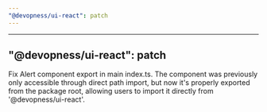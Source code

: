 ```yaml
---
"@devopness/ui-react": patch
---
```


---

## "@devopness/ui-react": patch

Fix Alert component export in main index.ts. The component was previously only accessible through direct path import, but now it's properly exported from the package root, allowing users to import it directly from '@devopness/ui-react'.
